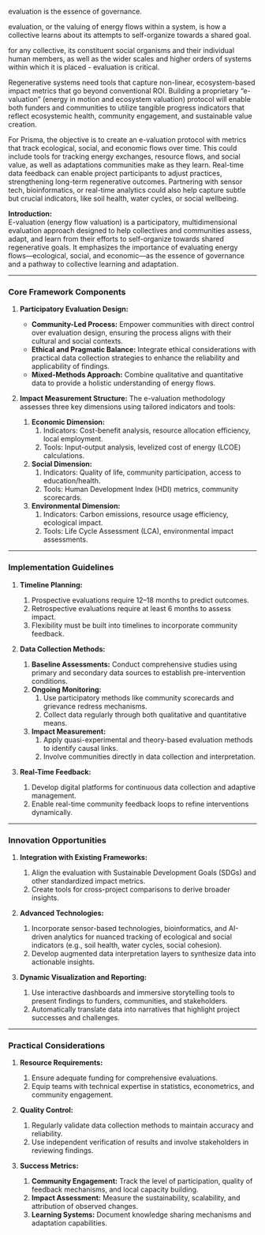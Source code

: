evaluation is the essence of governance. 

evaluation, or the valuing of energy flows within a system, is how a collective learns about its attempts to self-organize towards a shared goal. 

for any collective, its constituent social organisms and their individual human members, as well as the wider scales and higher orders of systems within which it is placed - evaluation is critical.

Regenerative systems need tools that capture non-linear, ecosystem-based impact metrics that go beyond conventional ROI. Building a proprietary “e-valuation” (energy in motion and ecosystem valuation) protocol will enable both funders and communities to utilize tangible progress indicators that reflect ecosystemic health, community engagement, and sustainable value creation.

For Prisma, the objective is to create an e-valuation protocol with metrics that track ecological, social, and economic flows over time. This could include tools for tracking energy exchanges, resource flows, and social value, as well as adaptations communities make as they learn. Real-time data feedback can enable project participants to adjust practices, strengthening long-term regenerative outcomes. Partnering with sensor tech, bioinformatics, or real-time analytics could also help capture subtle but crucial indicators, like soil health, water cycles, or social wellbeing.


**Introduction:**  
E-valuation (energy flow valuation) is a participatory, multidimensional evaluation approach designed to help collectives and communities assess, adapt, and learn from their efforts to self-organize towards shared regenerative goals. It emphasizes the importance of evaluating energy flows—ecological, social, and economic—as the essence of governance and a pathway to collective learning and adaptation.

---

### **Core Framework Components**

1. **Participatory Evaluation Design:**
    
    - **Community-Led Process:** Empower communities with direct control over evaluation design, ensuring the process aligns with their cultural and social contexts.
    - **Ethical and Pragmatic Balance:** Integrate ethical considerations with practical data collection strategies to enhance the reliability and applicability of findings.
    - **Mixed-Methods Approach:** Combine qualitative and quantitative data to provide a holistic understanding of energy flows.
      
2. **Impact Measurement Structure:** 
   The e-valuation methodology assesses three key dimensions using tailored indicators and tools: 
	1. **Economic Dimension:**
		1. Indicators: Cost-benefit analysis, resource allocation efficiency, local employment.
		2. Tools: Input-output analysis, levelized cost of energy (LCOE) calculations.
	2. **Social Dimension:**
		1. Indicators: Quality of life, community participation, access to education/health.
		2. Tools: Human Development Index (HDI) metrics, community scorecards.
	3. **Environmental Dimension:**
		1. Indicators: Carbon emissions, resource usage efficiency, ecological impact.
		2. Tools: Life Cycle Assessment (LCA), environmental impact assessments.

---

### **Implementation Guidelines**

1. **Timeline Planning:**
	1. Prospective evaluations require 12–18 months to predict outcomes.
	2. Retrospective evaluations require at least 6 months to assess impact.
	3. Flexibility must be built into timelines to incorporate community feedback.
	   
2. **Data Collection Methods:**
	1. **Baseline Assessments:** Conduct comprehensive studies using primary and secondary data sources to establish pre-intervention conditions.
	2. **Ongoing Monitoring:**
		1. Use participatory methods like community scorecards and grievance redress mechanisms.
		2. Collect data regularly through both qualitative and quantitative means.
	3. **Impact Measurement:**
		1. Apply quasi-experimental and theory-based evaluation methods to identify causal links.
		2. Involve communities directly in data collection and interpretation.
	
3. **Real-Time Feedback:**
	1. Develop digital platforms for continuous data collection and adaptive management.
	2. Enable real-time community feedback loops to refine interventions dynamically.

---

### **Innovation Opportunities**

1. **Integration with Existing Frameworks:**
	1. Align the evaluation with Sustainable Development Goals (SDGs) and other standardized impact metrics.
	2. Create tools for cross-project comparisons to derive broader insights.
	   
2. **Advanced Technologies:**
	1. Incorporate sensor-based technologies, bioinformatics, and AI-driven analytics for nuanced tracking of ecological and social indicators (e.g., soil health, water cycles, social cohesion).
	2. Develop augmented data interpretation layers to synthesize data into actionable insights.
	   
3. **Dynamic Visualization and Reporting:**
	1. Use interactive dashboards and immersive storytelling tools to present findings to funders, communities, and stakeholders.
	2. Automatically translate data into narratives that highlight project successes and challenges.

---

### **Practical Considerations**

1. **Resource Requirements:**
	1. Ensure adequate funding for comprehensive evaluations.
	2. Equip teams with technical expertise in statistics, econometrics, and community engagement.
	   
2. **Quality Control:**
	1. Regularly validate data collection methods to maintain accuracy and reliability.
	2. Use independent verification of results and involve stakeholders in reviewing findings.
	   
3. **Success Metrics:**
	1. **Community Engagement:** Track the level of participation, quality of feedback mechanisms, and local capacity building.
	2. **Impact Assessment:** Measure the sustainability, scalability, and attribution of observed changes.
	3. **Learning Systems:** Document knowledge sharing mechanisms and adaptation capabilities.
